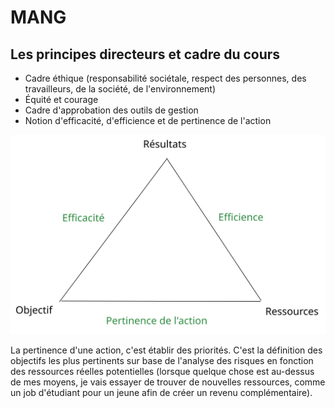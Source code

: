 # MANG

## Les principes directeurs et cadre du cours

* Cadre éthique (responsabilité sociétale, respect des personnes, des travailleurs, de la société, de l'environnement)
* Équité et courage
* Cadre d'approbation des outils de gestion
* Notion d'efficacité, d'efficience et de pertinence de l'action

<img src="../../.gitbook/assets/file.excalidraw.svg" alt="" class="gitbook-drawing">

La pertinence d'une action, c'est établir des priorités. C'est la définition des objectifs les plus pertinents sur base de l'analyse des risques en fonction des ressources réelles potentielles (lorsque quelque chose est au-dessus de mes moyens, je vais essayer de trouver de nouvelles ressources, comme un job d'étudiant pour un jeune afin de créer un revenu complémentaire).


